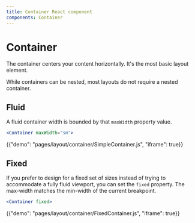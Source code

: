 ```yaml
---
title: Container React component
components: Container
---
```

# Container

<p class="description">The container centers your content horizontally. It's the most basic layout element.</p>

While containers can be nested, most layouts do not require a nested container.

## Fluid

A fluid container width is bounded by that `maxWidth` property value.

```jsx
<Container maxWidth="sm">
```

{{"demo": "pages/layout/container/SimpleContainer.js", "iframe": true}}

## Fixed

If you prefer to design for a fixed set of sizes instead of trying to accommodate a fully fluid viewport, you can set the `fixed` property. The max-width matches the min-width of the current breakpoint.

```jsx
<Container fixed>
```

{{"demo": "pages/layout/container/FixedContainer.js", "iframe": true}}
